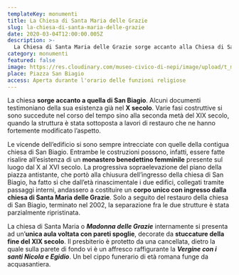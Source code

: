 ```yaml
---
templateKey: monumenti
title: La Chiesa di Santa Maria delle Grazie
slug: la-chiesa-di-santa-maria-delle-grazie
date: 2020-03-04T12:00:00.005Z
description: >-
  La Chiesa di Santa Maria delle Grazie sorge accanto alla Chiesa di San Biagio. Originaria del X Secolo fu edificata nei pressi di un monastero benedettino femminile.
category: monumenti
featured: false
image: https://res.cloudinary.com/museo-civico-di-nepi/image/upload/t_museo/v1587390865/grazie-01_srpevt.jpg
place: Piazza San Biagio
access: Aperta durante l'orario delle funzioni religiose
---
```

La chiesa **sorge accanto a quella di San Biagio**. Alcuni documenti testimoniano della sua esistenza già nel **X secolo**. Varie fasi costruttive si sono succedute nel corso del tempo sino alla seconda metà del XIX secolo, quando la struttura è stata sottoposta a lavori di restauro che ne hanno fortemente modificato l’aspetto.

Le vicende dell’edificio si sono sempre intrecciate con quelle della contigua chiesa di San Biagio. Entrambe le costruzioni possono, infatti, essere fatte risalire all’esistenza di un **monastero benedettino femminile** presente sul luogo dal X al XVI secolo. La progressiva sopraelevazione del piano della piazza antistante, che portò alla chiusura dell’ingresso della chiesa di San Biagio, ha fatto sì che dall’età rinascimentale i due edifici, collegati tramite passaggi interni, andassero a costituire un **corpo unico con ingresso dalla chiesa di Santa Maria delle Grazie**. Solo a seguito del restauro della chiesa di San Biagio, terminato nel 2002, la separazione fra le due strutture è stata parzialmente ripristinata.

La chiesa di Santa Maria o _**Madonna delle Grazie**_ internamente si presenta ad un’**unica aula voltata con pareti spoglie**, decorate da **stuccature della fine del XIX secolo**. Il presbiterio è protetto da una cancellata, dietro la quale sulla parete di fondo vi è un affresco raffigurante la _**Vergine con i santi Nicola e Egidio**_. Un bel cippo funerario di età romana funge da acquasantiera.